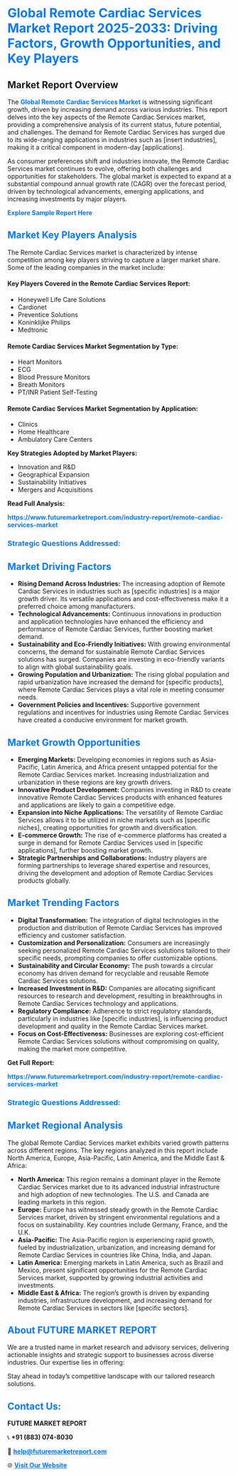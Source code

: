 <h1 style="color: #007BFF;">Global Remote Cardiac Services Market Report 2025-2033: Driving Factors, Growth Opportunities, and Key Players</h1>

<section id="overview">
<h2>Market Report Overview</h2>
<p>The <a href="https://www.futuremarketreport.com/industry-report/remote-cardiac-services-market" style="color: #007BFF; text-decoration: none;"><strong>Global Remote Cardiac Services Market</strong></a> is witnessing significant growth, driven by increasing demand across various industries. This report delves into the key aspects of the Remote Cardiac Services market, providing a comprehensive analysis of its current status, future potential, and challenges. The demand for Remote Cardiac Services has surged due to its wide-ranging applications in industries such as [insert industries], making it a critical component in modern-day [applications].</p>
<p>As consumer preferences shift and industries innovate, the Remote Cardiac Services market continues to evolve, offering both challenges and opportunities for stakeholders. The global market is expected to expand at a substantial compound annual growth rate (CAGR) over the forecast period, driven by technological advancements, emerging applications, and increasing investments by major players.</p>
</section>

<section id="overview">
<p><a href="https://www.futuremarketreport.com/request-sample/reportId=77274" style="color: #007BFF; text-decoration: none;"><strong>Explore Sample Report Here</strong></a></p>
</section>

<section id="key-players">
<h2 style="color: #007BFF;">Market Key Players Analysis</h2>
<p>The Remote Cardiac Services market is characterized by intense competition among key players striving to capture a larger market share. Some of the leading companies in the market include:</p>
<h4>Key Players Covered in the Remote Cardiac Services Report:</h4>
<ul><li>Honeywell Life Care Solutions</li><li>Cardionet</li><li>Preventice Solutions</li><li>Koninklijke Philips</li><li>Medtronic</li></ul>
<h4>Remote Cardiac Services Market Segmentation by Type:</h4>
<ul><li>Heart Monitors</li><li>ECG</li><li>Blood Pressure Monitors</li><li>Breath Monitors</li><li>PT/INR Patient Self-Testing</li></ul>

<h4>Remote Cardiac Services Market Segmentation by Application:</h4>
<ul><li>Clinics</li><li>Home Healthcare</li><li>Ambulatory Care Centers</li></ul>
<p><strong>Key Strategies Adopted by Market Players:</strong></p>
<ul>
<li>Innovation and R&D</li>
<li>Geographical Expansion</li>
<li>Sustainability Initiatives</li>
<li>Mergers and Acquisitions</li>
</ul>
</section>

<section>
<p><strong>Read Full Analysis: </strong></p><a href="https://www.futuremarketreport.com/industry-report/remote-cardiac-services-market" style="color: #007BFF; text-decoration: none;"><strong>https://www.futuremarketreport.com/industry-report/remote-cardiac-services-market</strong></a>
<h3 style="color: #007BFF;">Strategic Questions Addressed:</h3>
</section>

<section id="driving-factors">
<h2 style="color: #007BFF;">Market Driving Factors</h2>
<ul>
<li><strong>Rising Demand Across Industries:</strong> The increasing adoption of Remote Cardiac Services in industries such as [specific industries] is a major growth driver. Its versatile applications and cost-effectiveness make it a preferred choice among manufacturers.</li>
<li><strong>Technological Advancements:</strong> Continuous innovations in production and application technologies have enhanced the efficiency and performance of Remote Cardiac Services, further boosting market demand.</li>
<li><strong>Sustainability and Eco-Friendly Initiatives:</strong> With growing environmental concerns, the demand for sustainable Remote Cardiac Services solutions has surged. Companies are investing in eco-friendly variants to align with global sustainability goals.</li>
<li><strong>Growing Population and Urbanization:</strong> The rising global population and rapid urbanization have increased the demand for [specific products], where Remote Cardiac Services plays a vital role in meeting consumer needs.</li>
<li><strong>Government Policies and Incentives:</strong> Supportive government regulations and incentives for industries using Remote Cardiac Services have created a conducive environment for market growth.</li>
</ul>
</section>

<section id="growth-opportunities">
<h2 style="color: #007BFF;">Market Growth Opportunities</h2>
<ul>
<li><strong>Emerging Markets:</strong> Developing economies in regions such as Asia-Pacific, Latin America, and Africa present untapped potential for the Remote Cardiac Services market. Increasing industrialization and urbanization in these regions are key growth drivers.</li>
<li><strong>Innovative Product Development:</strong> Companies investing in R&D to create innovative Remote Cardiac Services products with enhanced features and applications are likely to gain a competitive edge.</li>
<li><strong>Expansion into Niche Applications:</strong> The versatility of Remote Cardiac Services allows it to be utilized in niche markets such as [specific niches], creating opportunities for growth and diversification.</li>
<li><strong>E-commerce Growth:</strong> The rise of e-commerce platforms has created a surge in demand for Remote Cardiac Services used in [specific applications], further boosting market growth.</li>
<li><strong>Strategic Partnerships and Collaborations:</strong> Industry players are forming partnerships to leverage shared expertise and resources, driving the development and adoption of Remote Cardiac Services products globally.</li>
</ul>
</section>

<section id="trending-factors">
<h2 style="color: #007BFF;">Market Trending Factors</h2>
<ul>
<li><strong>Digital Transformation:</strong> The integration of digital technologies in the production and distribution of Remote Cardiac Services has improved efficiency and customer satisfaction.</li>
<li><strong>Customization and Personalization:</strong> Consumers are increasingly seeking personalized Remote Cardiac Services solutions tailored to their specific needs, prompting companies to offer customizable options.</li>
<li><strong>Sustainability and Circular Economy:</strong> The push towards a circular economy has driven demand for recyclable and reusable Remote Cardiac Services solutions.</li>
<li><strong>Increased Investment in R&D:</strong> Companies are allocating significant resources to research and development, resulting in breakthroughs in Remote Cardiac Services technology and applications.</li>
<li><strong>Regulatory Compliance:</strong> Adherence to strict regulatory standards, particularly in industries like [specific industries], is influencing product development and quality in the Remote Cardiac Services market.</li>
<li><strong>Focus on Cost-Effectiveness:</strong> Businesses are exploring cost-efficient Remote Cardiac Services solutions without compromising on quality, making the market more competitive.</li>
</ul>
</section>

<section>
<p><strong>Get Full Report: </strong></p><a href="https://www.futuremarketreport.com/industry-report/remote-cardiac-services-market" style="color: #007BFF; text-decoration: none;"><strong>https://www.futuremarketreport.com/industry-report/remote-cardiac-services-market</strong></a>
<h3 style="color: #007BFF;">Strategic Questions Addressed:</h3>
</section>


<section id="regional-analysis">
<h2 style="color: #007BFF;">Market Regional Analysis</h2>
<p>The global Remote Cardiac Services market exhibits varied growth patterns across different regions. The key regions analyzed in this report include North America, Europe, Asia-Pacific, Latin America, and the Middle East & Africa:</p>
<ul>
<li><strong>North America:</strong> This region remains a dominant player in the Remote Cardiac Services market due to its advanced industrial infrastructure and high adoption of new technologies. The U.S. and Canada are leading markets in this region.</li>
<li><strong>Europe:</strong> Europe has witnessed steady growth in the Remote Cardiac Services market, driven by stringent environmental regulations and a focus on sustainability. Key countries include Germany, France, and the U.K.</li>
<li><strong>Asia-Pacific:</strong> The Asia-Pacific region is experiencing rapid growth, fueled by industrialization, urbanization, and increasing demand for Remote Cardiac Services in countries like China, India, and Japan.</li>
<li><strong>Latin America:</strong> Emerging markets in Latin America, such as Brazil and Mexico, present significant opportunities for the Remote Cardiac Services market, supported by growing industrial activities and investments.</li>
<li><strong>Middle East & Africa:</strong> The region’s growth is driven by expanding industries, infrastructure development, and increasing demand for Remote Cardiac Services in sectors like [specific sectors].</li>
</ul>
</section>

<footer>
<h2 style="color: #007BFF;">About FUTURE MARKET REPORT</h2>
<p>We are a trusted name in market research and advisory services, delivering actionable insights and strategic support to businesses across diverse industries. Our expertise lies in offering:</p>

<p>Stay ahead in today’s competitive landscape with our tailored research solutions.</p>

<h2 style="color: #007BFF;">Contact Us:</h2>
<p><strong>FUTURE MARKET REPORT</strong></p>
<p>📞 <strong>+91 (883) 074-8030</strong></p>
<p>📧 <strong><a href="mailto:help@futuremarketreport.com" style="color: #007BFF;">help@futuremarketreport.com</a></strong></p>
<p>🌐 <strong><a href="https://www.futuremarketreport.com/" style="color: #007BFF;">Visit Our Website</a></strong></p>
</footer>